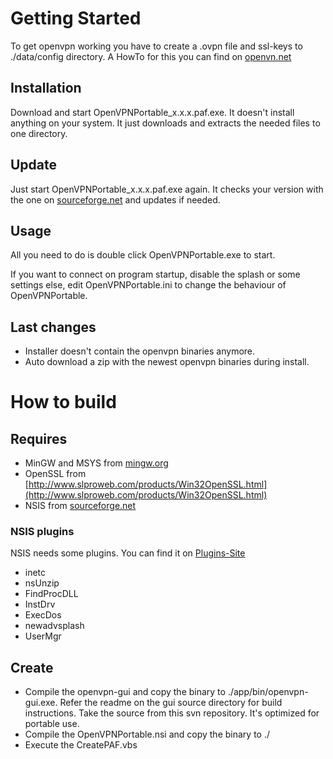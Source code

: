 # Getting Started

To get openvpn working you have to create a .ovpn file and ssl-keys to ./data/config directory. 
A HowTo for this you can find on [openvn.net](http://openvpn.net/howto.html)

## Installation

Download and start OpenVPNPortable_x.x.x.paf.exe. It doesn't install anything
on your system. It just downloads and extracts the needed files to one directory.

## Update

Just start OpenVPNPortable_x.x.x.paf.exe again. It checks your version
with the one on [sourceforge.net](http://sourceforge.net/projects/ovpnp/files/binpack/) and
updates if needed.

## Usage

All you need to do is double click OpenVPNPortable.exe to start.

If you want to connect on program startup, disable the splash or some 
settings else, edit OpenVPNPortable.ini to change the behaviour of OpenVPNPortable.

## Last changes

* Installer doesn't contain the openvpn binaries anymore.
* Auto download a zip with the newest openvpn binaries during install.

# How to build

## Requires

* MinGW and MSYS from [mingw.org](http://www.mingw.org/)
* OpenSSL from [http://www.slproweb.com/products/Win32OpenSSL.html](http://www.slproweb.com/products/Win32OpenSSL.html)
* NSIS from [sourceforge.net](http://nsis.sourceforge.net/)

### NSIS plugins

NSIS needs some plugins. You can find it on [Plugins-Site](http://nsis.sourceforge.net/Category:Plugins)

* inetc
* nsUnzip
* FindProcDLL
* InstDrv
* ExecDos
* newadvsplash
* UserMgr

## Create

* Compile the openvpn-gui and copy the binary to ./app/bin/openvpn-gui.exe. 
	Refer the readme on the gui source directory for build instructions.
	Take the source from this svn repository. It's optimized for portable use.
* Compile the OpenVPNPortable.nsi and copy the binary to ./
* Execute the CreatePAF.vbs